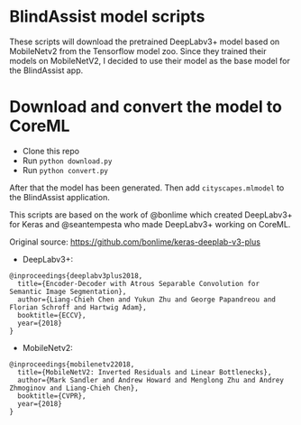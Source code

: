 # BlindAssist model scripts
These scripts will download the pretrained DeepLabv3+ model based on MobileNetv2 from the Tensorflow model
zoo. Since they trained their models on MobileNetV2, I decided to use their model as the base model for the
BlindAssist app.

# Download and convert the model to CoreML
- Clone this repo
- Run `python download.py`
- Run `python convert.py`

After that the model has been generated. Then add `cityscapes.mlmodel` to the BlindAssist application.

This scripts are based on the work of @bonlime which created DeepLabv3+ for Keras and @seantempesta who
made DeepLabv3+ working on CoreML.

Original source: https://github.com/bonlime/keras-deeplab-v3-plus

*   DeepLabv3+:

```
@inproceedings{deeplabv3plus2018,
  title={Encoder-Decoder with Atrous Separable Convolution for Semantic Image Segmentation},
  author={Liang-Chieh Chen and Yukun Zhu and George Papandreou and Florian Schroff and Hartwig Adam},
  booktitle={ECCV},
  year={2018}
}
```

*   MobileNetv2:

```
@inproceedings{mobilenetv22018,
  title={MobileNetV2: Inverted Residuals and Linear Bottlenecks},
  author={Mark Sandler and Andrew Howard and Menglong Zhu and Andrey Zhmoginov and Liang-Chieh Chen},
  booktitle={CVPR},
  year={2018}
}
```
